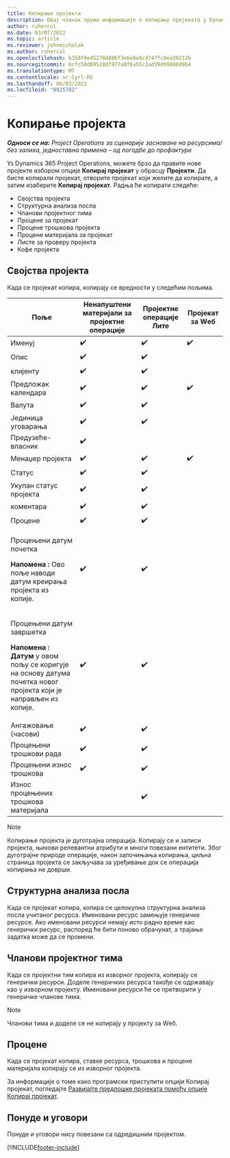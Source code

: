 ```yaml
---
title: Копирање пројекта
description: Овај чланак пружа информације о копирању пројеката у Dynamics 365 Project Operations.
author: ruhercul
ms.date: 03/07/2022
ms.topic: article
ms.reviewer: johnmichalak
ms.author: ruhercul
ms.openlocfilehash: b358f9e45278d886f3e6e8e8cd747fc0ea30212b
ms.sourcegitcommit: 6cfc50d89528df977a8f6a55c1ad39d99800d9b4
ms.translationtype: MT
ms.contentlocale: sr-Cyrl-RS
ms.lasthandoff: 06/03/2022
ms.locfileid: "8925782"
---
```

# <a name="copy-a-project"></a>Копирање пројекта

_**Односи се на:** Project Operations за сценарије засноване на ресурсима/без залиха, једноставна примена – од погодбе до профактуре_

Уз Dynamics 365 Project Operations, можете брзо да правите нове пројекте избором опције **Копирај пројекат** у обрасцу **Пројекти**. Да бисте копирали пројекат, отворите пројекат који желите да копирате, а затим изаберите **Копирај пројекат**. Радња ће копирати следеће:

- Својства пројекта 
- Структурна анализа посла
- Чланови пројектног тима
- Процене за пројекат
- Процене трошкова пројекта
- Процене материјала за пројекат
- Листе за проверу пројекта
- Кофе пројекта

## <a name="project-properties"></a>Својства пројекта

Када се пројекат копира, копирају се вредности у следећим пољима.

| Поље | Ненапуштени материјали за пројектне операције | Пројектне операције Лите | Пројекат за Wеб |
|-------|------------------------------------------|-------------------------|---------------------|
| Именуј | :heavy_check_mark: | :heavy_check_mark: | :heavy_check_mark: |
| Опис | :heavy_check_mark: | :heavy_check_mark: | |
| клијенту | :heavy_check_mark: | :heavy_check_mark: | |
| Предложак календара | :heavy_check_mark: | :heavy_check_mark: | :heavy_check_mark: |
| Валута | :heavy_check_mark: | :heavy_check_mark: | |
| Јединица уговарања | :heavy_check_mark: | :heavy_check_mark: | |
| Предузеће-власник | :heavy_check_mark: | | |
| Менаџер пројекта | :heavy_check_mark: | :heavy_check_mark: | :heavy_check_mark: |
| Статус | :heavy_check_mark: | :heavy_check_mark: | |
| Укупан статус пројекта | :heavy_check_mark: | :heavy_check_mark: | |
| коментара | :heavy_check_mark: | :heavy_check_mark: | |
| Процене | :heavy_check_mark: | :heavy_check_mark: | |
| <p>Процењени датум почетка</p><p><strong>Напомена :</strong> Ово поље наводи датум креирања пројекта из копије. | :heavy_check_mark: | :heavy_check_mark: | |
| <p>Процењени датум завршетка</p><p><strong>Напомена : Датум</strong> у овом пољу се коригује на основу датума почетка новог пројекта који је направљен из копије.</p> | :heavy_check_mark: | :heavy_check_mark: | |
| Ангажовање (часови) | :heavy_check_mark: | :heavy_check_mark: | |
| Процењени трошкови рада | :heavy_check_mark: | :heavy_check_mark: | |
| Процењени износ трошкова | :heavy_check_mark: | :heavy_check_mark: | |
| Износ процењених трошкова материјала | | :heavy_check_mark: | |

> [!NOTE]
> Копирање пројекта је дуготрајна операција. Копирају се и записи пројекта, њихови релевантни атрибути и многи повезани ентитети. Због дуготрајне природе операције, након започињања копирања, циљна страница пројекта се закључава за уређивање док се операција копирања не доврши.

## <a name="work-breakdown-structure"></a>Структурна анализа посла

Када се пројекат копира, копира се целокупна структурна анализа посла учитаног ресурса. Именовани ресурс замењује генеричке ресурсе. Ако именовани ресурси немају исто радно време као генерички ресурс, распоред ће бити поново обрачунат, а трајање задатка може да се промени.

## <a name="project-team-members"></a>Чланови пројектног тима

Када се пројектни тим копира из изворног пројекта, копирају се генерички ресурси. Доделе генеричких ресурса такође се одржавају као у изворном пројекту. Именовани ресурси ће се претворити у генеричке чланове тима.

> [!NOTE]
> Чланови тима и доделе се не копирају у пројекту за Wеб.

## <a name="estimates"></a>Процене

Када се пројекат копира, ставке ресурса, трошкова и процене материјала копирају се из изворног пројекта. 

За информације о томе како програмски приступити опцији Копирај пројекат, погледајте [Развијајте предлошке пројеката помоћу опције Копирај пројекат](dev-copy-project.md).

## <a name="quotes-and-contracts"></a>Понуде и уговори

Понуде и уговори нису повезани са одредишним пројектом.

[!INCLUDE[footer-include](../includes/footer-banner.md)]
